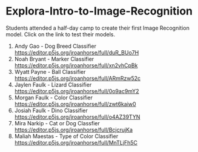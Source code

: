 # Explora-Intro-to-Image-Recognition
Students attended a half-day camp to create their first Image Recognition model. Click on the link to test their models. 

1. Andy Gao - Dog Breed Classifier https://editor.p5js.org/jroanhorse/full/duR_BUo7H
2. Noah Bryant - Marker Classifier https://editor.p5js.org/jroanhorse/full/xn2vhCpBk
3. Wyatt Payne - Ball Classifier https://editor.p5js.org/jroanhorse/full/ARmRzw52c
4. Jaylen Faulk - Lizard Classifier https://editor.p5js.org/jroanhorse/full/0o9ac9mY2
5. Morgan Faulk - Color Classifier https://editor.p5js.org/jroanhorse/full/zwt6kaiw0
6. Josiah Faulk - Dino Classifier https://editor.p5js.org/jroanhorse/full/o4AZ39TYN
7. Mira Narkip - Cat or Dog Classfier https://editor.p5js.org/jroanhorse/full/BcjcrujKa
8. Maliah Maestas - Type of Color Classifier https://editor.p5js.org/jroanhorse/full/MnTLjFh5C
